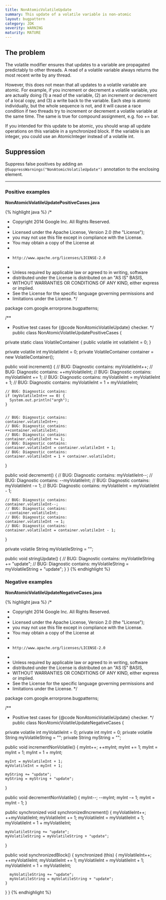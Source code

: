 ```yaml
---
title: NonAtomicVolatileUpdate
summary: This update of a volatile variable is non-atomic
layout: bugpattern
category: JDK
severity: WARNING
maturity: MATURE
---
```


<!--
*** AUTO-GENERATED, DO NOT MODIFY ***
To make changes, edit the @BugPattern annotation or the explanation in docs/bugpattern.
-->

## The problem
The volatile modifier ensures that updates to a variable are propagated predictably to other threads.  A read of a volatile variable always returns the most recent write by any thread.

However, this does not mean that all updates to a volatile variable are atomic.  For example, if you increment or decrement a volatile variable, you are actually doing (1) a read of the variable, (2) an increment or decrement of a local copy, and (3) a write back to the variable. Each step is atomic individually, but the whole sequence is not, and it will cause a race condition if two threads try to increment or decrement a volatile variable at the same time.  The same is true for compound assignment, e.g. foo += bar.

If you intended for this update to be atomic, you should wrap all update operations on this variable in a synchronized block.  If the variable is an integer, you could use an AtomicInteger instead of a volatile int.

## Suppression
Suppress false positives by adding an `@SuppressWarnings("NonAtomicVolatileUpdate")` annotation to the enclosing element.

----------

### Positive examples
__NonAtomicVolatileUpdatePositiveCases.java__

{% highlight java %}
/*
 * Copyright 2014 Google Inc. All Rights Reserved.
 *
 * Licensed under the Apache License, Version 2.0 (the "License");
 * you may not use this file except in compliance with the License.
 * You may obtain a copy of the License at
 *
 *     http://www.apache.org/licenses/LICENSE-2.0
 *
 * Unless required by applicable law or agreed to in writing, software
 * distributed under the License is distributed on an "AS IS" BASIS,
 * WITHOUT WARRANTIES OR CONDITIONS OF ANY KIND, either express or implied.
 * See the License for the specific language governing permissions and
 * limitations under the License.
 */

package com.google.errorprone.bugpatterns;

/**
 * Positive test cases for {@code NonAtomicVolatileUpdate} checker.
 */
public class NonAtomicVolatileUpdatePositiveCases {
    
  private static class VolatileContainer {
    public volatile int volatileInt = 0;
  }
  
  private volatile int myVolatileInt = 0;
  private VolatileContainer container = new VolatileContainer();
 
  public void increment() {
    // BUG: Diagnostic contains: 
    myVolatileInt++;
    // BUG: Diagnostic contains: 
    ++myVolatileInt;
    // BUG: Diagnostic contains: 
    myVolatileInt += 1;
    // BUG: Diagnostic contains: 
    myVolatileInt = myVolatileInt + 1;
    // BUG: Diagnostic contains: 
    myVolatileInt = 1 + myVolatileInt;
    
    // BUG: Diagnostic contains: 
    if (myVolatileInt++ == 0) {
      System.out.println("argh");
    }

    
    // BUG: Diagnostic contains: 
    container.volatileInt++;
    // BUG: Diagnostic contains: 
    ++container.volatileInt;
    // BUG: Diagnostic contains: 
    container.volatileInt += 1;
    // BUG: Diagnostic contains: 
    container.volatileInt = container.volatileInt + 1;
    // BUG: Diagnostic contains: 
    container.volatileInt = 1 + container.volatileInt;
  }
  
  public void decrement() {
    // BUG: Diagnostic contains: 
    myVolatileInt--;
    // BUG: Diagnostic contains: 
    --myVolatileInt;
    // BUG: Diagnostic contains: 
    myVolatileInt -= 1;
    // BUG: Diagnostic contains: 
    myVolatileInt = myVolatileInt - 1;
    
    // BUG: Diagnostic contains: 
    container.volatileInt--;
    // BUG: Diagnostic contains: 
    --container.volatileInt;
    // BUG: Diagnostic contains: 
    container.volatileInt -= 1;
    // BUG: Diagnostic contains: 
    container.volatileInt = container.volatileInt - 1;
  }
  
  private volatile String myVolatileString = "";
  
  public void stringUpdate() {
    // BUG: Diagnostic contains:
    myVolatileString += "update";
    // BUG: Diagnostic contains:
    myVolatileString = myVolatileString + "update";
  }
}
{% endhighlight %}

### Negative examples
__NonAtomicVolatileUpdateNegativeCases.java__

{% highlight java %}
/*
 * Copyright 2014 Google Inc. All Rights Reserved.
 *
 * Licensed under the Apache License, Version 2.0 (the "License");
 * you may not use this file except in compliance with the License.
 * You may obtain a copy of the License at
 *
 *     http://www.apache.org/licenses/LICENSE-2.0
 *
 * Unless required by applicable law or agreed to in writing, software
 * distributed under the License is distributed on an "AS IS" BASIS,
 * WITHOUT WARRANTIES OR CONDITIONS OF ANY KIND, either express or implied.
 * See the License for the specific language governing permissions and
 * limitations under the License.
 */

package com.google.errorprone.bugpatterns;

/**
 * Positive test cases for {@code NonAtomicVolatileUpdate} checker.
 */
public class NonAtomicVolatileUpdateNegativeCases {
  
  private volatile int myVolatileInt = 0;
  private int myInt = 0;
  private volatile String myVolatileString = "";
  private String myString = "";
  
  public void incrementNonVolatile() {
    myInt++;
    ++myInt;
    myInt += 1;
    myInt = myInt + 1;
    myInt = 1 + myInt;
    
    myInt = myVolatileInt + 1;
    myVolatileInt = myInt + 1;
    
    myString += "update";
    myString = myString + "update";
  }

  public void decrementNonVolatile() {
    myInt--;
    --myInt;
    myInt -= 1;
    myInt = myInt - 1;
  }
  
  public synchronized void synchronizedIncrement() {
    myVolatileInt++;
    ++myVolatileInt;
    myVolatileInt += 1;
    myVolatileInt = myVolatileInt + 1;
    myVolatileInt = 1 + myVolatileInt;
    
    myVolatileString += "update";
    myVolatileString = myVolatileString + "update";
  }
  
  public void synchronizedBlock() {
    synchronized (this) {
      myVolatileInt++;
      ++myVolatileInt;
      myVolatileInt += 1;
      myVolatileInt = myVolatileInt + 1;
      myVolatileInt = 1 + myVolatileInt;
      
      myVolatileString += "update";
      myVolatileString = myVolatileString + "update";
    }
  }
}
{% endhighlight %}

